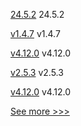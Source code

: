 
[24.5.2](https://github.com/hyperledger/besu/releases/tag/24.5.2) 24.5.2

[v1.4.7](https://github.com/hyperledger/firefly-common/releases/tag/v1.4.7) v1.4.7

[v4.12.0](https://github.com/hyperledger/web3j-gradle-plugin/releases/tag/v4.12.0) v4.12.0

[v2.5.3](https://github.com/hyperledger/fabric-chaincode-java/releases/tag/v2.5.3) v2.5.3

[v4.12.0](https://github.com/hyperledger/web3j-unit/releases/tag/v4.12.0) v4.12.0


[See more >>>](https://start-here.hyperledger.org/releases)
